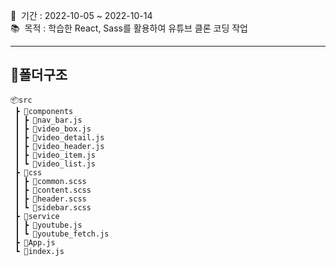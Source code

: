 📅 &nbsp;기간 : 2022-10-05 ~ 2022-10-14 \
📚 &nbsp;목적 : 학습한 React, Sass를 활용하여 유튜브 클론 코딩 작업

<hr/>

## 📌폴더구조
```
📦src
 ┣ 📂components
 ┃ ┣ 📜nav_bar.js
 ┃ ┣ 📜video_box.js
 ┃ ┣ 📜video_detail.js
 ┃ ┣ 📜video_header.js
 ┃ ┣ 📜video_item.js
 ┃ ┗ 📜video_list.js
 ┣ 📂css
 ┃ ┣ 📜common.scss
 ┃ ┣ 📜content.scss
 ┃ ┣ 📜header.scss
 ┃ ┗ 📜sidebar.scss
 ┣ 📂service
 ┃ ┣ 📜youtube.js
 ┃ ┗ 📜youtube_fetch.js
 ┣ 📜App.js
 ┗ 📜index.js
```
<!--  
### ✨ 2022-10-05 작업
✔️ 주제 선정 및 필요한 라이브러리 설치

### ✨ 2022-10-06 작업
✔️ 헤더 레이아웃 구성 및 코딩 작업

### ✨ 2022-10-07 작업
✔️ 사이드바 레이아웃 구성 및 코딩 작업

### ✨ 2022-10-11 작업
✔️ 메인 페이지 유튜브 API 활용하여 연결 진행 및 작업 中

### ✨ 2022-10-12 작업
✔️ 메인 페이지 유튜브 API 활용하여 연결 진행 完 \
✔️ 서브 페이지 유튜브 API 활용하여 연결 진행 및 작업 
-->